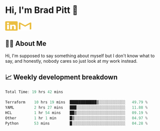 # Hi, I'm Brad Pitt 👋


<a href="https://www.linkedin.com/in/mathias-mauraisin/" target="blank"><img align="center" src="./icons/linkedin.svg" alt="https://www.linkedin.com/in/mathias-mauraisin/" height="30" width="40" /></a>
<a href="mailto:mathias.mauraisin.pro@gmail.com" target="blank"><img align="center" src="./icons/gmail.svg" alt="redrew" height="30" width="40" /></a>




<!-- ![snap](images/Snap_dark.png?raw=true) -->
<!-- ![snap](images/Snap_dark_bg.png?raw=true) -->


<!-- [![My Skills](https://skillicons.dev/icons?i=c,cpp,html,css,js,ts,)](https://skillicons.dev) -->

## 🙋‍♂️&nbsp;About Me

Hi, I'm supposed to say something about myself but I don't know what to say, and honestly, nobody cares so just look at my work instead.

## 📈&nbsp;Weekly development breakdown

<!-- [![mamaurai's 42 stats](https://badge42.vercel.app/api/v2/cl1l4qz93000609l4yixitcl4/stats?cursusId=21&coalitionId=45)](https://github.com/JaeSeoKim/badge42) -->





<!--START_SECTION:waka-->

```rust
Total Time: 19 hrs 42 mins

Terraform    10 hrs 19 mins  ████████████▒░░░░░░░░░░░░   49.79 %
YAML         2 hrs 27 mins   ███░░░░░░░░░░░░░░░░░░░░░░   11.88 %
HCL          1 hr 54 mins    ██▒░░░░░░░░░░░░░░░░░░░░░░   09.19 %
Other        1 hr 1 min      █▒░░░░░░░░░░░░░░░░░░░░░░░   04.97 %
Python       53 mins         █░░░░░░░░░░░░░░░░░░░░░░░░   04.28 %
```

<!--END_SECTION:waka-->


